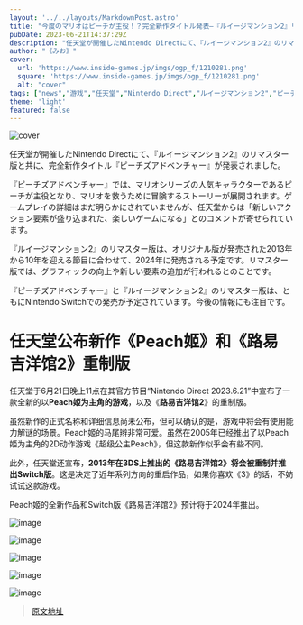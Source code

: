 ```yaml
---
layout: '../../layouts/MarkdownPost.astro'
title: "今度のマリオはピーチが主役！？完全新作タイトル発表―『ルイージマンション2』リマスターと共に2024年発売へ【Nintendo Direct 2023.6.21】"
pubDate: 2023-06-21T14:37:29Z
description: "任天堂が開催したNintendo Directにて、『ルイージマンション2』のリマスター版と共に、完全新作タイトル『ピーチズアドベンチャー』が発表されました。"
author: "《みお》"
cover:
  url: 'https://www.inside-games.jp/imgs/ogp_f/1210281.png'
  square: 'https://www.inside-games.jp/imgs/ogp_f/1210281.png'
  alt: "cover"
tags: ["news","游戏","任天堂","Nintendo Direct","ルイージマンション2","ピーチズアドベンチャー"]
theme: 'light'
featured: false
---
```


![cover](https://www.inside-games.jp/imgs/ogp_f/1210281.png)

任天堂が開催したNintendo Directにて、『ルイージマンション2』のリマスター版と共に、完全新作タイトル『ピーチズアドベンチャー』が発表されました。

『ピーチズアドベンチャー』では、マリオシリーズの人気キャラクターであるピーチが主役となり、マリオを救うために冒険するストーリーが展開されます。ゲームプレイの詳細はまだ明らかにされていませんが、任天堂からは「新しいアクション要素が盛り込まれた、楽しいゲームになる」とのコメントが寄せられています。

『ルイージマンション2』のリマスター版は、オリジナル版が発売された2013年から10年を迎える節目に合わせて、2024年に発売される予定です。リマスター版では、グラフィックの向上や新しい要素の追加が行われるとのことです。

『ピーチズアドベンチャー』と『ルイージマンション2』のリマスター版は、ともにNintendo Switchでの発売が予定されています。今後の情報にも注目です。

# 任天堂公布新作《Peach姬》和《路易吉洋馆2》重制版

任天堂于6月21日晚上11点在其官方节目“Nintendo Direct 2023.6.21”中宣布了一款全新的以<b>Peach姬为主角的游戏</b>，以及《<b>路易吉洋馆2</b>》的重制版。

虽然新作的正式名称和详细信息尚未公布，但可以确认的是，游戏中将会有使用能力解谜的场景。Peach姬的马尾辫非常可爱。虽然在2005年已经推出了以Peach姬为主角的2D动作游戏《超级公主Peach》，但这款新作似乎会有些不同。

此外，任天堂还宣布，<b>2013年在3DS上推出的《路易吉洋馆2》将会被重制并推出Switch版</b>。这是决定了近年系列方向的重启作品，如果你喜欢《3》的话，不妨试试这款游戏。

Peach姬的全新作品和Switch版《路易吉洋馆2》预计将于2024年推出。

![image](https://www.inside-games.jp/imgs/zoom/1210262.png)

![image](https://www.inside-games.jp/imgs/zoom/1210263.png)

![image](https://www.inside-games.jp/imgs/zoom/1210265.png)

![image](https://www.inside-games.jp/imgs/zoom/1210264.png)

![image](https://www.inside-games.jp/imgs/zoom/1210266.png)

>[原文地址](https://www.inside-games.jp/article/2023/06/21/146705.html)  